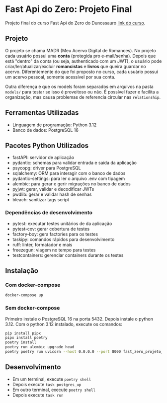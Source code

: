 # Fast Api do Zero: Projeto Final

Projeto final do curso Fast Api do Zero do Dunossauro [link do curso](https://fastapidozero.dunossauro.com).

## Projeto

O projeto se chama MADR (Meu Acervo Digital de Romances). No projeto cada usuário possui uma **conta** (protegida pro e-mail/senha). Depois que está "dentro" da conta (ou seja, authenticado com um JWT), o usuário pode criar/ler/atualizar/excluir **romancistas** e **livros** que queira guardar no acervo. Diferentemente do que foi proposto no curso, cada usuário possui um acervo pessoal, somente acessível por sua conta.

Outra diferença é que os models foram separados em arquivos na pasta `models/` para testar se isso é proveitoso ou não. É possível fazer e facilita a organização, mas causa problemas de referencia circular nas `relationship`.

## Ferramentas Utilizadas

- Linguagem de programação: Python 3.12
- Banco de dados: PostgreSQL 16

## Pacotes Python Utilizados

- fastAPI: servidor de aplicação
- pydantic: schemas para validar entrada e saída da aplicação
- psycopg: driver para PostgreSQL
- sqlalchemy: ORM para interagir com o banco de dados
- pydantic-settings: para ler o arquivo .env com tipagem
- alembic: para gerar e gerir migrações no banco de dados
- pyjwt: gerar, validar e decodificar JWTs
- pwdlib: gerar e validar hash de senhas
- bleach: sanitizar tags script

### Dependências de desenvolvimento

- pytest: executar testes unitários de da aplicação
- pytest-cov: gerar cobertura de testes
- factory-boy: gera factories para os testes
- taskipy: comandos rápidos para desenvolvimento
- ruff: linter, formatador e mais
- freezegun: viagem no tempo para testes
- testcontainers: gerenciar containers durante os testes

## Instalação

### Com docker-compose

```sh
docker-compose up
```

### Sem docker-compose

Primeiro instale o PostgreSQL 16 na porta 5432. Depois instale o python 3.12. Com o python 3.12 instalado, execute os comandos:

```sh
pip install pipx
pipx install poetry
poetry install
poetry run alembic upgrade head
poetry poetry run uvicorn --host 0.0.0.0 --port 8000 fast_zero_projeto_final.app:app
```

## Desenvolvimento

- Em um terminal, execute `poetry shell`
- Depois execute `task postgres_up`
- Em outro terminal, execute `poetry shell`
- Depois execute `task run`